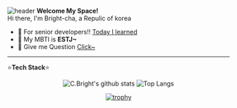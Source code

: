 ![header](https://capsule-render.vercel.app/api?type=waving&color=auto&height=300&section=header&text=welcome%20&fontSize=120&animation=fadeIn&fontColor=ffffff&fontAlignY=40&desc=Bright-cha's%20Github%20Profile&descSize=20&descAlign=70&descAlignY=57)
**Welcome My Space!**  
Hi there, I'm Bright-cha, a Repulic of korea  

- 🌱 For senior developers!! [Today I learned](https://github.com/bright-cha/)  
- 🐳 My MBTI is **ESTJ~**  
- 💬 Give me Question [Click~](https://github.com/bright-cha/bright-cha/issues/new/choose)


---

&#x2B50;**Tech Stack**&#x2B50;  


<div align="center">

![C.Bright's github stats](https://github-readme-stats.vercel.app/api?username=bright-cha&show_icons=true)
![Top Langs](https://github-readme-stats.vercel.app/api/top-langs/?username=bright-cha&langs_count=8&layout=compact)

[![trophy](https://github-profile-trophy.vercel.app/?username=bright-cha&row=1&column=6&margin-w=15&no-frame=true)](https://github.com/bright-cha/github-profile-trophy)
</div> 
